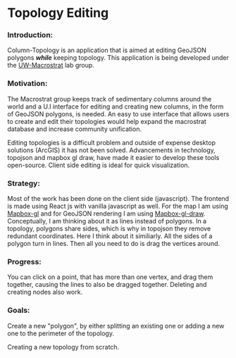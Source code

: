 # Topology Editing

### Introduction:

Column-Topology is an application that is aimed at editing GeoJSON polygons **_while_** keeping topology. This application is being developed under the [UW-Macrostrat](https://macrostrat.org/) lab group.

### Motivation:

The Macrostrat group keeps track of sedimentary columns around the world and a U.I interface for editing and creating new columns, in the form of GeoJSON polygons, is needed. An easy to use interface that allows users to create and edit their topologies would help expand the macrostrat database and increase community unification.

Editing topologies is a difficult problem and outside of expense desktop solutions (ArcGIS) it has not been solved. Advancements in technology, topojson and mapbox gl draw, have made it easier to develop these tools open-source. Client side editing is ideal for quick visualization.

### Strategy:

Most of the work has been done on the client side (javascript). The frontend is made using React js with vanilla javascript as well. For the map I am using [Mapbox-gl](https://github.com/mapbox/mapbox-gl-js) and for GeoJSON rendering I am using [Mapbox-gl-draw](https://github.com/mapbox/mapbox-gl-draw). Conceptually, I am thinking about it as lines instead of polygons. In a topology, polygons share sides, which is why in topojson they remove redundant coordinates. Here I think about it similiarly. All the sides of a polygon turn in lines. Then all you need to do is drag the vertices around.

### Progress:

You can click on a point, that has more than one vertex, and drag them together, causing the lines to also be dragged together. Deleting and creating nodes also work.

### Goals:

Create a new "polygon", by either splitting an existing one or adding a new one to the perimeter of the topology.

Creating a new topology from scratch.
